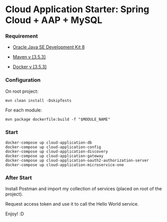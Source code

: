 # Cloud Application Starter: Spring Cloud + AAP + MySQL

### Requirement

- [Oracle Java SE Development Kit 8](http://www.oracle.com/technetwork/java/javase/downloads/jdk8-downloads-2133151.html)

- [Maven v [3.5.3]](http://maven.apache.org/download.cgi)

- [Docker v [3.5.3]](https://docs.docker.com/install/#supported-platforms)

### Configuration
On root project:
```shell 
mvn clean install -DskipTests
```
For each module:
```shell 
mvn package dockerfile:build -f "$MODULE_NAME"
```

### Start
```shell 
docker-compose up cloud-application-db
docker-compose up cloud-application-config
docker-compose up cloud-application-discovery
docker-compose up cloud-application-gateway
docker-compose up cloud-application-oauth2-authorization-server
docker-compose up cloud-application-microservice-one
```

### After Start
Install Postman and import my collection of services (placed on root of the project).

Request access token and use it to call the Hello World service.

Enjoy! :D


